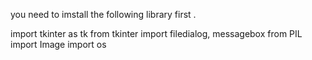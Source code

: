 you need to imstall the following library first .


import tkinter as tk
from tkinter import filedialog, messagebox
from PIL import Image
import os
